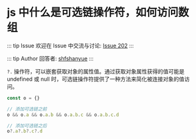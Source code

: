 # js 中什么是可选链操作符，如何访问数组



::: tip Issue 
 欢迎在 Issue 中交流与讨论: [Issue 202](https://github.com/shfshanyue/Daily-Question/issues/202) 
:::

::: tip Author 
回答者: [shfshanyue](https://github.com/shfshanyue) 
:::

`?.` 操作符，可以嵌套获取对象的属性值。通过获取对象属性获得的值可能是 undefined 或 null 时，可选链操作符提供了一种方法来简化被连接对象的值访问。

``` javascript
const o = {}

// 添加可选链之前
o && o.a && o.a.b && o.a.b.c && o.a.b.c.d

// 添加可选链之后
o?.a?.b?.c?.d
```